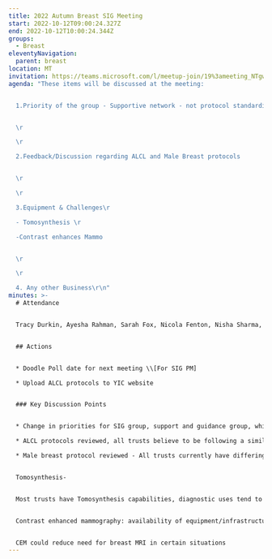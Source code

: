 ```yaml
---
title: 2022 Autumn Breast SIG Meeting
start: 2022-10-12T09:00:24.327Z
end: 2022-10-12T10:00:24.344Z
groups:
  - Breast
eleventyNavigation:
  parent: breast
location: MT
invitation: https://teams.microsoft.com/l/meetup-join/19%3ameeting_NTgwNWJhNWUtMzU1My00ZjliLWFjMDktODkzMTUzNDQwYjg5%40thread.v2/0?context=%7b%22Tid%22%3a%2237c354b2-85b0-47f5-b222-07b48d774ee3%22%2c%22Oid%22%3a%22ad668373-6164-4ab4-b38d-92a53952335c%22%7d
agenda: "T﻿hese items will be discussed at the meeting:


  1.Priority of the group - Supportive network - not protocol standardisation


  \r

  \r

  2.Feedback/Discussion regarding ALCL and Male Breast protocols


  \r

  \r

  3.Equipment & Challenges\r

  - Tomosynthesis \r

  -Contrast enhances Mammo


  \r

  \r

  4. Any other Business\r\n"
minutes: >-
  # Attendance


  Tracy Durkin, Ayesha Rahman, Sarah Fox, Nicola Fenton, Nisha Sharma, Jo Housley, Debra Punshon


  ## A﻿ctions


  * Doodle Poll date for next meeting \\[For SIG PM]

  * Upload ALCL protocols to YIC website


  ### K﻿ey Discussion Points


  * Change in priorities for SIG group, support and guidance group, whilst still discussing common pathways/ new technologies and improvements in patient care

  * ALCL protocols reviewed, all trusts believe to be following a similar pathway.

  * Male breast protocol reviewed - All trusts currently have differing pathways- differences tended to be surgeon led and site dependant.


  Tomosynthesis-


  Most trusts have Tomosynthesis capabilities, diagnostic uses tend to differ between trusts. Discussion around Tomosynthesis needing to be double reported, local protocols in place.


  Contrast enhanced mammography: availability of equipment/infrastructure and cannulating staff was raised, limiting the capacity of this examination type. 


  CEM could reduce need for breast MRI in certain situations
---
```

